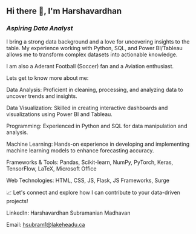 ## **Hi there 👋, I'm Harshavardhan**
### ***Aspiring Data Analyst***

I bring a strong data background and a love for uncovering insights to the table. My experience working with Python, SQL, and Power BI/Tableau allows me to transform complex datasets into actionable knowledge.

I am also a Aderant Football (Soccer) fan and a Aviation enthusiast.

Lets get to know more about me:

Data Analysis: Proficient in cleaning, processing, and analyzing data to uncover trends and insights.

Data Visualization: Skilled in creating interactive dashboards and visualizations using Power BI and Tableau.

Programming: Experienced in Python and SQL for data manipulation and analysis.

Machine Learning: Hands-on experience in developing and implementing machine learning models to enhance forecasting accuracy.

Frameworks & Tools: Pandas, Scikit-learn, NumPy, PyTorch, Keras, TensorFlow, LaTeX, Microsoft Office

Web Technologies: HTML, CSS, JS, Flask, JS Frameworks, Surge 

📈 Let's connect and explore how I can contribute to your data-driven projects!

LinkedIn: Harshavardhan Subramanian Madhavan

Email: hsubram1@lakeheadu.ca
